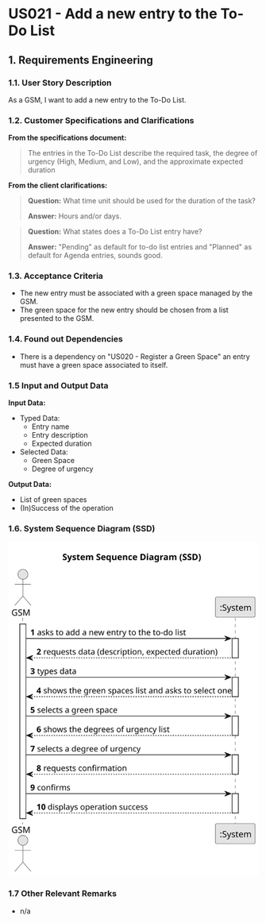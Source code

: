 # US021 - Add a new entry to the To-Do List


## 1. Requirements Engineering

### 1.1. User Story Description

As a GSM, I want to add a new entry to the To-Do List.

### 1.2. Customer Specifications and Clarifications 

**From the specifications document:**

> The entries in the To-Do List describe the required task, the degree of urgency (High, Medium, and Low), and the approximate expected duration

**From the client clarifications:**

> **Question:** What time unit should be used for the duration of the task?
>
> **Answer:** Hours and/or days.

> **Question:** What states does a To-Do List entry have?
>
> **Answer:** "Pending" as default for to-do list entries and "Planned" as default for Agenda entries, sounds good.

### 1.3. Acceptance Criteria

* The new entry must be associated with a green space managed by the GSM.
* The green space for the new entry should be chosen from a list presented to the GSM.

### 1.4. Found out Dependencies

* There is a dependency on "US020 - Register a Green Space" an entry must have a green space associated to itself.

### 1.5 Input and Output Data

**Input Data:**

* Typed Data:
    * Entry name
    * Entry description
    * Expected duration
* Selected Data:
    * Green Space
    * Degree of urgency
  
**Output Data:**

* List of green spaces
* (In)Success of the operation


### 1.6. System Sequence Diagram (SSD)

![System Sequence Diagram - Alternative One](svg/us021-system-sequence-diagram.svg)

### 1.7 Other Relevant Remarks

* n/a